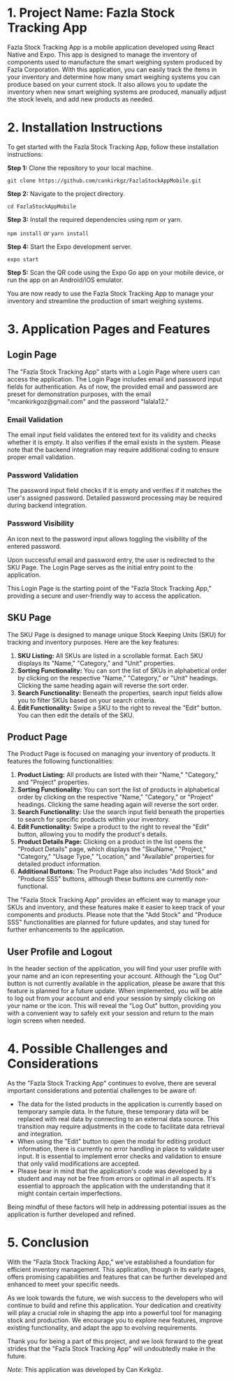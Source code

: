 <h1>1. Project Name: Fazla Stock Tracking App</h1>
    <p>Fazla Stock Tracking App is a mobile application developed using React Native and Expo. This app is designed to manage the inventory of components used to manufacture the smart weighing system produced by Fazla Corporation. With this application, you can easily track the items in your inventory and determine how many smart weighing systems you can produce based on your current stock. It also allows you to update the inventory when new smart weighing systems are produced, manually adjust the stock levels, and add new products as needed.</p>

  <h1>2. Installation Instructions</h2>
  <p>To get started with the Fazla Stock Tracking App, follow these installation instructions:</p>

   <p><strong>Step 1:</strong> Clone the repository to your local machine.</p>
    <code>git clone https://github.com/cankirkgz/FazlaStockAppMobile.git</code>

  <p><strong>Step 2:</strong> Navigate to the project directory.</p>
    <code>cd FazlaStockAppMobile</code>

   <p><strong>Step 3:</strong> Install the required dependencies using npm or yarn.</p>
    <code>npm install</code>
    <em>or</em>
    <code>yarn install</code>

   <p><strong>Step 4:</strong> Start the Expo development server.</p>
    <code>expo start</code>

  <p><strong>Step 5:</strong> Scan the QR code using the Expo Go app on your mobile device, or run the app on an Android/iOS emulator.</p>

  <p>You are now ready to use the Fazla Stock Tracking App to manage your inventory and streamline the production of smart weighing systems.</p>

<h1>3. Application Pages and Features</h1>
<h2>Login Page</h1>

<p>The "Fazla Stock Tracking App" starts with a Login Page where users can access the application. The Login Page includes email and password input fields for authentication. As of now, the provided email and password are preset for demonstration purposes, with the email "mcankirkgoz@gmail.com" and the password "lalala12."</p>

 <h3>Email Validation</h3>
    <p>The email input field validates the entered text for its validity and checks whether it is empty. It also verifies if the email exists in the system. Please note that the backend integration may require additional coding to ensure proper email validation.</p>

 <h3>Password Validation</h3>
    <p>The password input field checks if it is empty and verifies if it matches the user's assigned password. Detailed password processing may be required during backend integration.</p>

<h3>Password Visibility</h3>
    <p>An icon next to the password input allows toggling the visibility of the entered password.</p>

<p>Upon successful email and password entry, the user is redirected to the SKU Page. The Login Page serves as the initial entry point to the application.</p>

  <p>This Login Page is the starting point of the "Fazla Stock Tracking App," providing a secure and user-friendly way to access the application.</p>
<h2>SKU Page</h2>
    <p>The SKU Page is designed to manage unique Stock Keeping Units (SKU) for tracking and inventory purposes. Here are the key features:</p>

 <ol>
        <li><strong>SKU Listing:</strong> All SKUs are listed in a scrollable format. Each SKU displays its "Name," "Category," and "Unit" properties.</li>
        <li><strong>Sorting Functionality:</strong> You can sort the list of SKUs in alphabetical order by clicking on the respective "Name," "Category," or "Unit" headings. Clicking the same heading again will reverse the sort order.</li>
        <li><strong>Search Functionality:</strong> Beneath the properties, search input fields allow you to filter SKUs based on your search criteria.</li>
        <li><strong>Edit Functionality:</strong> Swipe a SKU to the right to reveal the "Edit" button. You can then edit the details of the SKU.</li>
    </ol>

<h2>Product Page</h2>
    <p>The Product Page is focused on managing your inventory of products. It features the following functionalities:</p>

 <ol>
        <li><strong>Product Listing:</strong> All products are listed with their "Name," "Category," and "Project" properties.</li>
        <li><strong>Sorting Functionality:</strong> You can sort the list of products in alphabetical order by clicking on the respective "Name," "Category," or "Project" headings. Clicking the same heading again will reverse the sort order.</li>
        <li><strong>Search Functionality:</strong> Use the search input field beneath the properties to search for specific products within your inventory.</li>
        <li><strong>Edit Functionality:</strong> Swipe a product to the right to reveal the "Edit" button, allowing you to modify the product's details.</li>
        <li><strong>Product Details Page:</strong> Clicking on a product in the list opens the "Product Details" page, which displays the "SkuName," "Project," "Category," "Usage Type," "Location," and "Available" properties for detailed product information.</li>
        <li><strong>Additional Buttons:</strong> The Product Page also includes "Add Stock" and "Produce SSS" buttons, although these buttons are currently non-functional.</li>
    </ol>
 <p>The "Fazla Stock Tracking App" provides an efficient way to manage your SKUs and inventory, and these features make it easier to keep track of your components and products. Please note that the "Add Stock" and "Produce SSS" functionalities are planned for future updates, and stay tuned for further enhancements to the application.</p>

<h2>User Profile and Logout</h3>
    <p>In the header section of the application, you will find your user profile with your name and an icon representing your account. Although the "Log Out" button is not currently available in the application, please be aware that this feature is planned for a future update. When implemented, you will be able to log out from your account and end your session by simply clicking on your name or the icon. This will reveal the "Log Out" button, providing you with a convenient way to safely exit your session and return to the main login screen when needed.</p>

<h1>4. Possible Challenges and Considerations</h1>

<p>As the "Fazla Stock Tracking App" continues to evolve, there are several important considerations and potential challenges to be aware of:</p>

<ul>
        <li>The data for the listed products in the application is currently based on temporary sample data. In the future, these temporary data will be replaced with real data by connecting to an external data source. This transition may require adjustments in the code to facilitate data retrieval and integration.</li>

<li>When using the "Edit" button to open the modal for editing product information, there is currently no error handling in place to validate user input. It is essential to implement error checks and validation to ensure that only valid modifications are accepted.</li>

 <li>Please bear in mind that the application's code was developed by a student and may not be free from errors or optimal in all aspects. It's essential to approach the application with the understanding that it might contain certain imperfections.</li>
    </ul>

 <p>Being mindful of these factors will help in addressing potential issues as the application is further developed and refined.</p>

 <h1>5. Conclusion</h1>

<p>With the "Fazla Stock Tracking App," we've established a foundation for efficient inventory management. This application, though in its early stages, offers promising capabilities and features that can be further developed and enhanced to meet your specific needs.</p>

<p>As we look towards the future, we wish success to the developers who will continue to build and refine this application. Your dedication and creativity will play a crucial role in shaping the app into a powerful tool for managing stock and production. We encourage you to explore new features, improve existing functionality, and adapt the app to evolving requirements.</p>

 <p>Thank you for being a part of this project, and we look forward to the great strides that the "Fazla Stock Tracking App" will undoubtedly make in the future.</p>

<p><em>Note</em>: This application was developed by Can Kırkgöz.</p>
